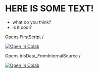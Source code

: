 # HERE IS SOME TEXT!
- what do you think?
- is it cool?

Opens FirstScript \/

[![Open In Colab](https://colab.research.google.com/assets/colab-badge.svg)](https://colab.research.google.com/github/PracticalSlug/LouisPGSS20/blob/master/MyNotebooks/FirstScript.ipynb)

Opens IrisData_FromInternalSource \/

[![Open In Colab](https://colab.research.google.com/assets/colab-badge.svg)](https://colab.research.google.com/github/PracticalSlug/LouisPGSS20/blob/master/MyNotebooks/IrisData_FromInternalSource.ipynb)
